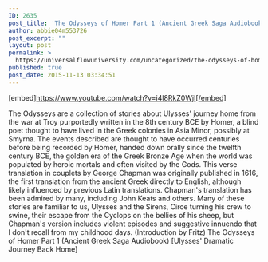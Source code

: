 ```yaml
---
ID: 2635
post_title: 'The Odysseys of Homer Part 1 (Ancient Greek Saga Audiobook) [Ulysses&#8217; Dramatic Journey Back Home]'
author: abbie04m553726
post_excerpt: ""
layout: post
permalink: >
  https://universalflowuniversity.com/uncategorized/the-odysseys-of-homer-part-1-ancient-greek-saga-audiobook-ulysses-dramatic-journey-back-home/
published: true
post_date: 2015-11-13 03:34:51
---
```

[embed]https://www.youtube.com/watch?v=i4l8RkZ0WjI[/embed]<br>
<p>The Odysseys are a collection of stories about Ulysses' journey home from the war at Troy purportedly written in the 8th century BCE by Homer, a blind poet thought to have lived in the Greek colonies in Asia Minor, possibly at Smyrna. The events described are thought to have occurred centuries before being recorded by Homer, handed down orally since the twelfth century BCE, the golden era of the Greek Bronze Age when the world was populated by heroic mortals and often visited by the Gods. This verse translation in couplets by George Chapman was originally published in 1616, the first translation from the ancient Greek directly to English, although likely influenced by previous Latin translations. Chapman's translation has been admired by many, including John Keats and others. Many of these stories are familiar to us, Ulysses and the Sirens, Circe turning his crew to swine, their escape from the Cyclops on the bellies of his sheep, but Chapman's version includes violent episodes and suggestive innuendo that I don't recall from my childhood days. (Introduction by Fritz)
The Odysseys of Homer Part 1 (Ancient Greek Saga Audiobook) [Ulysses' Dramatic Journey Back Home]</p>